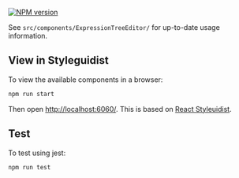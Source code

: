 [![NPM version](https://badge.fury.io/js/react-expression-tree.svg)](https://badge.fury.io/js/react-expression-tree.svg)

See `src/components/ExpressionTreeEditor/` for up-to-date usage information.

## View in Styleguidist

To view the available components in a browser:

```sh
npm run start
```

Then open [http://localhost:6060/](http://localhost:6060/).
This is based on [React Styleuidist](https://react-styleguidist.js.org/).

## Test

To test using jest:

```sh
npm run test
```
